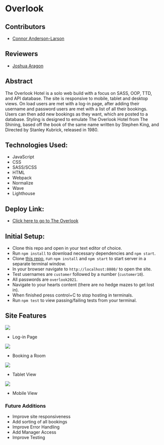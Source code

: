 # Overlook

## Contributors

* [Connor Anderson-Larson](https://github.com/ConnorAndersonLarson)

## Reviewers

* [Joshua Aragon](https://github.com/josharagon)

## Abstract

The Overlook Hotel is a solo web build with a focus on SASS, OOP, TTD, and API database. The site is responsive to mobile, tablet and desktop views. On load users are met with a log-in page, after adding their username and password users are met with a list of all their bookings. Users can then add new bookings as they want, which are posted to a database. Styling is designed to emulate The Overlook Hotel from The Shining, based off the book of the same name written by Stephen King, and Directed by Stanley Kubrick, released in 1980.

## Technologies Used:

* JavaScript
* CSS
* SASS/SCSS
* HTML
* Webpack
* Normalize
* Wave
* Lighthouse

## Deploy Link:

* [Click here to go to The Overlook](https://connorandersonlarson.github.com)

## Initial Setup:

* Clone this repo and open in your text editor of choice.
* Run `npm install` to download necessary dependencies and `npm start`.
* Clone [this repo](https://github.com/turingschool-examples/overlook-api), run `npm install` and `npm start` to start server in a separate terminal window.
* In your browser navigate to `http://localhost:8080/` to open the site.
* Test usernames are `customer` followed by a number (`customer10`).
* All passwords are `overlook2021`.
* Navigate to your hearts content (there are no hedge mazes to get lost in).
* When finished press control+C to stop hosting in terminals.
* Run `npm test` to view passing/failing tests from your terminal.

## Site Features

<img src=".github/readme-images/overlook-log-in.gif">

* Log-in Page

<img src=".github/readme-images/book-room.gif">

* Booking a Room

<img src=".github/readme-images/tablet-view.png">

* Tablet View

<img src=".github/readme-images/mobile-view.png">

* Mobile View


### Future Additions

* Improve site responsiveness
* Add sorting of all bookings
* Improve Error Handling
* Add Manager Access
* Improve Testing
